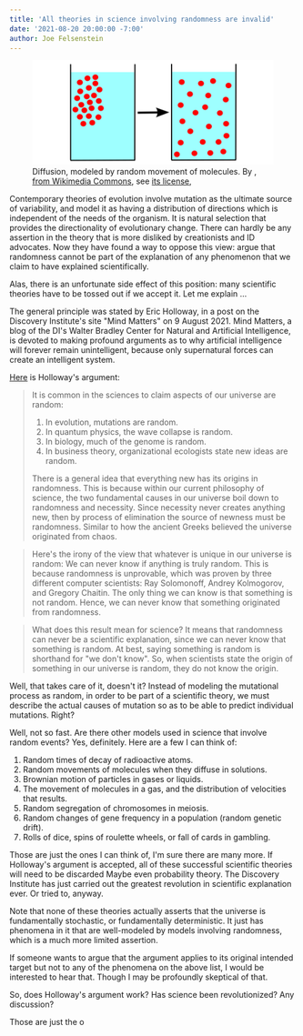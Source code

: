 ```yaml
---
title: 'All theories in science involving randomness are invalid'
date: '2021-08-20 20:00:00 -7:00'
author: Joe Felsenstein
---
```


<figure>
<img src="/uploads/2021/Diffusion640px.png">
<figcaption>Diffusion, modeled by random movement of molecules.  By ,
<a href="https://en.wikipedia.org/wiki/Diffusion#/media/File:Diffusion.svg">from Wikimedia Commons</a>, see <a href="https://creativecommons.org/licenses/by/3.0/">its license</a>,</figcaption>
</figure>

Contemporary theories of evolution involve mutation as the ultimate source of
variability, and model it as having a distribution of directions which is independent
of the needs of the organism. It is natural selection that provides the
directionality of evolutionary change.  There can hardly be any assertion in
the theory that is more disliked by creationists and ID advocates.  Now they
have found a way to oppose this view: argue that randomness cannot be part
of the explanation of any phenomenon that we claim to have explained
scientifically.

Alas, there is an unfortunate side effect of this position: many scientific
theories have to be tossed out if we accept it.  Let me explain ...

<!--more-->

The general principle was stated by Eric Holloway, in a post on the Discovery
Institute's site "Mind Matters" on 9 August 2021.  Mind Matters, a blog
of the DI's Walter Bradley Center for Natural and Artificial Intelligence,
is devoted
to making profound arguments as to why artificial intelligence will forever
remain unintelligent, because only supernatural forces can create an
intelligent system.

<a
href="https://mindmatters.ai/2021/08/randomness-is-not-a-scientific-explanation/">Here</a> is Holloway's argument:

> It is common in the sciences to claim aspects of our universe are random:
>   1. In evolution, mutations are random.
>   2. In quantum physics, the wave collapse is random.
>   3. In biology, much of the genome is random.
>   4. In business theory, organizational ecologists state new ideas are
> random.
> <P>
>
> There is a general idea that everything new has its origins in randomness.
> This is because within our current philosophy of science, the two fundamental
> causes in our universe boil down to randomness and necessity. Since necessity
> never creates anything new, then by process of elimination the source of
> newness must be randomness. Similar to how the ancient Greeks believed the
> universe originated from chaos.
<p>
    
> Here's  the irony of the view that whatever is unique in our universe is
> random: We can never know if anything is truly random. This is because
> randomness is unprovable, which was proven by three different computer
> scientists: Ray Solomonoff, Andrey Kolmogorov, and Gregory Chaitin.
> The only thing we can know is that something is not random. Hence, we can
> never know that something originated from randomness.
<P>
  
> What does this result mean for science? It means that randomness can never be
> a scientific explanation, since we can never know that something is random. At
> best, saying something is random is shorthand for "we don't know".
> So, when scientists state the origin of something in our universe is random,
> they do not know the origin.
>

Well, that takes care of it, doesn't it?  Instead of modeling the mutational
process as random, in order to be part of a scientific theory, we must
describe the actual causes of mutation so as to be able to predict individual
mutations.  Right?

Well, not so fast.  Are there other models used in science that involve
random events?  Yes, definitely.  Here are a few I can think of:

1. Random times of decay of radioactive atoms.
2. Random movements of molecules when they diffuse in solutions.
3. Brownian motion of particles in gases or liquids.
4. The movement of molecules in a gas, and the distribution of velocities
that results.
5. Random segregation of chromosomes in meiosis.
6. Random changes of gene frequency in a population (random genetic drift).
7. Rolls of dice, spins of roulette wheels, or fall of cards in gambling.

Those are just the ones I can think of, I'm sure there are many more.  If
Holloway's argument is accepted, all of these successful scientific theories
will need to be discarded  Maybe even probability theory.  The Discovery Institute has just carried out
the greatest revolution in scientific explanation ever. Or tried to, anyway.

Note that none of these theories actually asserts that the universe is
fundamentally stochastic, or fundamentally deterministic.  It just has
phenomena in it that are well-modeled by models involving randomness, which
is a much more limited assertion.

If someone wants to argue that the argument applies to its original intended
target but not to any of the phenomena on the above list, I would be
interested to hear that.  Though I may be profoundly skeptical of that.

So, does Holloway's argument work?  Has science been revolutionized?  Any
discussion?



Those are just the o

